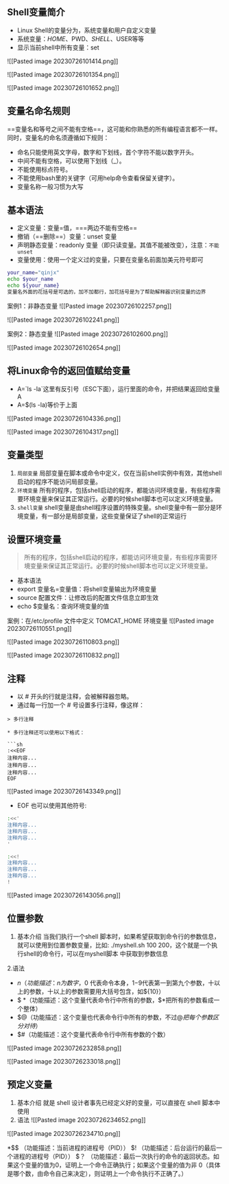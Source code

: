 
## Shell变量简介

* Linux Shell的变量分为，系统变量和用户自定义变量
* 系统变量：$HOME、$PWD、$SHELL、$USER等等
* 显示当前shell中所有变量：set

![[Pasted image 20230726101414.png]]

![[Pasted image 20230726101354.png]]

![[Pasted image 20230726101652.png]]
## 变量名命名规则

==变量名和等号之间不能有空格==，这可能和你熟悉的所有编程语言都不一样。同时，变量名的命名须遵循如下规则：
* 命名只能使用英文字母，数字和下划线，首个字符不能以数字开头。
* 中间不能有空格，可以使用下划线（\_）。
* 不能使用标点符号。
* 不能使用bash里的关键字（可用help命令查看保留关键字）。
* 变量名称一般习惯为大写

## 基本语法

* 定义变量：变量=值，===两边不能有空格==
* 撤销（==删除==）变量：unset 变量
* 声明静态变量：readonly 变量（即只读变量。其值不能被改变），注意：`不能unset`
* 变量使用：使用一个定义过的变量，只要在变量名前面加美元符号即可
```sh
your_name="qinjx"
echo $your_name
echo ${your_name}
变量名外面的花括号是可选的，加不加都行，加花括号是为了帮助解释器识别变量的边界
```

案例1：非静态变量
![[Pasted image 20230726102257.png]]


![[Pasted image 20230726102241.png]]


案例2：静态变量
![[Pasted image 20230726102600.png]]

![[Pasted image 20230726102654.png]]


## 将Linux命令的返回值赋给变量

* A=\`ls -la\`这里有反引号（ESC下面），运行里面的命令，并把结果返回给变量A
* A=$(ls -la)等价于上面

![[Pasted image 20230726104336.png]]


![[Pasted image 20230726104317.png]]


## 变量类型

1. `局部变量` 局部变量在脚本或命令中定义，仅在当前shell实例中有效，其他shell启动的程序不能访问局部变量。
2. `环境变量` 所有的程序，包括shell启动的程序，都能访问环境变量，有些程序需要环境变量来保证其正常运行。必要的时候shell脚本也可以定义环境变量。
3. `shell变量` shell变量是由shell程序设置的特殊变量。shell变量中有一部分是环境变量，有一部分是局部变量，这些变量保证了shell的正常运行

## 设置环境变量

> 所有的程序，包括shell启动的程序，都能访问环境变量，有些程序需要环境变量来保证其正常运行。必要的时候shell脚本也可以定义环境变量。

* 基本语法
* export 变量名=变量值：将shell变量输出为环境变量
* source 配置文件：让修改后的配置文件信息立即生效
* echo $变量名：查询环境变量的值

案例：在/etc/profile 文件中定义 TOMCAT_HOME 环境变量
![[Pasted image 20230726110551.png]]

![[Pasted image 20230726110803.png]]

![[Pasted image 20230726110832.png]]



## 注释

* 以 # 开头的行就是注释，会被解释器忽略。
* 通过每一行加一个 # 号设置多行注释，像这样：

```
> 多行注释

* 多行注释还可以使用以下格式：

```sh
:<<EOF
注释内容...
注释内容...
注释内容...
EOF
```

![[Pasted image 20230726143349.png]]

* EOF 也可以使用其他符号:

```sh
:<<'
注释内容...
注释内容...
注释内容...
'

:<<!
注释内容...
注释内容...
注释内容...
!
```

![[Pasted image 20230726143056.png]]

## 位置参数
1. 基本介绍
当我们执行一个shell 脚本时，如果希望获取到命令行的参数信息，就可以使用到位置参数变量，比如: ./myshell.sh 100 200，这个就是一个执行shell的命令行，可以在myshell脚本 中获取到参数信息

2.语法
* $n （功能描述：n 为数字，$0 代表命令本身，$1-$9代表第一到第九个参数，十以上的参数，十以上的参数需要用大括号包含，如\${10}） 
* \$ \*（功能描述：这个变量代表命令行中所有的参数，$\*把所有的参数看成一个整体）
* \$\@（功能描述：这个变量也代表命令行中所有的参数，不过$@把每个参数区分对待）$
* \$#（功能描述：这个变量代表命令行中所有参数的个数）

![[Pasted image 20230726232858.png]]

![[Pasted image 20230726233018.png]]

## 预定义变量
1. 基本介绍
就是 shell 设计者事先已经定义好的变量，可以直接在 shell 脚本中使用
3. 语法
![[Pasted image 20230726234652.png]]

![[Pasted image 20230726234710.png]]

*$$ （功能描述：当前进程的进程号（PID）） 
$! （功能描述：后台运行的最后一个进程的进程号（PID））
$？ （功能描述：最后一次执行的命令的返回状态。如果这个变量的值为0，证明上一个命令正确执行；如果这个变量的值为非 0（具体是哪个数，由命令自己来决定），则证明上一个命令执行不正确了。）


